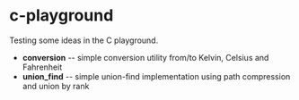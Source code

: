# c-playground
Testing some ideas in the C playground.

* **conversion** -- simple conversion utility from/to Kelvin, Celsius and Fahrenheit
* **union_find** -- simple union-find implementation using path compression and union by rank
